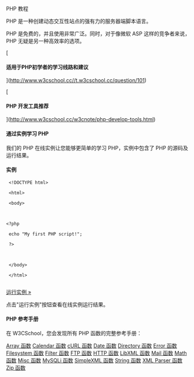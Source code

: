  PHP 教程  

 PHP 是一种创建动态交互性站点的强有力的服务器端脚本语言。

 PHP 是免费的，并且使用非常广泛。同时，对于像微软 ASP 这样的竞争者来说，PHP 无疑是另一种高效率的选项。

 [

#### 适用于PHP初学者的学习线路和建议

](http://www.w3cschool.cc//t.w3cschool.cc/question/101)


[

#### PHP 开发工具推荐

](http://www.w3cschool.cc/w3cnote/php-develop-tools.html)

 

 
#### 通过实例学习 PHP

 我们的 PHP 在线实例让您能够更简单的学习 PHP，实例中包含了 PHP 的源码及运行结果。

  
#### 实例

 
```
 <!DOCTYPE html>

 <html>

 <body>



<?php

 echo "My first PHP script!";

 ?>



 </body>

 </html> 


```
 

[运行实例 »](http://www.w3cschool.cc/try/showphp.php?filename=demo_intro) 

 点击"运行实例"按钮查看在线实例运行结果。

 


#### PHP 参考手册

 在 W3CSchool，您会发现所有 PHP 函数的完整参考手册：

 
[Array 函数](http://www.w3cschool.cc/php/php-ref-array.html)
 [Calendar 函数](http://www.w3cschool.cc/php/php-ref-calendar.html)
 [cURL 函数](http://www.w3cschool.cc/php/php-ref-curl.html)
 [Date 函数](http://www.w3cschool.cc/php/php-ref-date.html)
 [Directory 函数](http://www.w3cschool.cc/php/php-ref-directory.html)
 [Error 函数](http://www.w3cschool.cc/php/php-ref-error.html)
 [Filesystem 函数](http://www.w3cschool.cc/php/php-ref-filesystem.html)
 [Filter 函数](http://www.w3cschool.cc/php/php-ref-filter.html)
 [FTP 函数](http://www.w3cschool.cc/php/php-ref-ftp.html)
 [HTTP 函数](http://www.w3cschool.cc/php/php-ref-http.html)
 [LibXML 函数](http://www.w3cschool.cc/php/php-ref-libxml.html)
 [Mail 函数](http://www.w3cschool.cc/php/php-ref-mail.html)
 [Math 函数](http://www.w3cschool.cc/php/php-ref-math.html)
 [Misc 函数](http://www.w3cschool.cc/php/php-ref-misc.html)
 [MySQLi 函数](http://www.w3cschool.cc/php/php-ref-mysqli.html)
 [SimpleXML 函数](http://www.w3cschool.cc/php/php-ref-simplexml.html)
 [String 函数](http://www.w3cschool.cc/php/php-ref-string.html)
 [XML Parser 函数](http://www.w3cschool.cc/php/php-ref-xml.html)
 [Zip 函数](http://www.w3cschool.cc/php/php-ref-zip.html)
 



